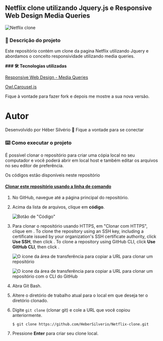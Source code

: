 



## Netflix clone utilizando Jquery.js e Responsive Web Design Media Queries

![Netflix clone](https://github.com/HeberSilverio/Netflix-clone/blob/main/imagens/NetflixClone.gif)

### 🎫 Descrição do projeto

Este repositório contém um clone da pagina Netflix utilizando Jquery e abordamos o conceito responsividade utilizando media queries.

**### 🛠️ Tecnologias utilizadas**

[Responsive Web Design - Media Queries](https://www.w3schools.com/css/css_rwd_mediaqueries.asp)

[Owl.Carousel.js](https://owlcarousel2.github.io/OwlCarousel2/demos/basic.html)

Fique à vontade para fazer fork e depois me mostre a sua nova versão.<br />

# Autor

Desenvolvido por Héber Silvério 👋 Fique a vontade para se conectar





### ⌨️ Como executar o projeto

É possível clonar o repositório para criar uma cópia local no seu computador e você poderá abrir em local host e também editar os arquivos no seu editor de preferência.

Os códigos estão disponíveis neste repositório

#### [Clonar este repositório usando a linha de comando](https://docs.github.com/pt/free-pro-team@latest/github/creating-cloning-and-archiving-repositories/cloning-a-repository#clonar-um-repositório-usando-a-linha-de-comando)

1. No GitHub, navegue até a página principal do repositório.

2. Acima da lista de arquivos, clique em **código**.

   ![Botão de "Código"](https://docs.github.com/assets/images/help/repository/code-button.png)

   

3. Para clonar o repositório usando HTTPS, em "Clonar com HTTPS", clique em . To clone the repository using an SSH key, including a certificate issued by your organization's SSH certificate authority, click **Use SSH**, then click . To clone a repository using GitHub CLI, click **Use GitHub CLI**, then click .

   ![O ícone da área de transferência para copiar a URL para clonar um repositório](https://docs.github.com/assets/images/help/repository/https-url-clone.png)

   

   

   ![O ícone da área de transferência para copiar a URL para clonar um repositório com o CLI do GitHub](https://docs.github.com/assets/images/help/repository/https-url-clone-cli.png)

   

4. Abra Git Bash.

5. Altere o diretório de trabalho atual para o local em que deseja ter o diretório clonado.

6. Digite `git clone` (clonar git) e cole a URL que você copiou anteriormente.

   ```shell
   $ git clone https://github.com/HeberSilverio/Netflix-clone.git
   ```

7. Pressione **Enter** para criar seu clone local.




